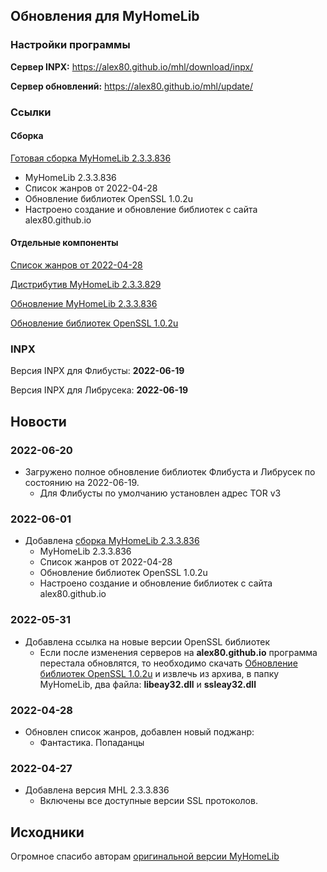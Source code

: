 ## Обновления для MyHomeLib 
### Настройки программы

**Сервер INPX:** https://alex80.github.io/mhl/download/inpx/

**Сервер обновлений:** https://alex80.github.io/mhl/update/

### Ссылки
#### Сборка
[Готовая сборка MyHomeLib 2.3.3.836](https://alex80.github.io/mhl/download/MyHomeLib-2.3.3.836.zip)
  * MyHomeLib 2.3.3.836
  * Список жанров от 2022-04-28
  * Обновление библиотек OpenSSL 1.0.2u
  * Настроено создание и обновление библиотек с сайта alex80.github.io

#### Отдельные компоненты
[Список жанров от 2022-04-28](https://alex80.github.io/mhl/download/genres_fb2.glst)

[Дистрибутив MyHomeLib 2.3.3.829](https://alex80.github.io/mhl/download/myhomelib.zip)

[Обновление MyHomeLib 2.3.3.836](https://alex80.github.io/mhl/download/update_2.3.3.836.zip)

[Обновление библиотек OpenSSL 1.0.2u](https://github.com/IndySockets/OpenSSL-Binaries/blob/master/openssl-1.0.2u-i386-win32.zip)

### INPX
Версия INPX для Флибусты: **2022-06-19**

Версия INPX для Либрусека: **2022-06-19**

## Новости
### 2022-06-20
* Загружено полное обновление библиотек Флибуста и Либрусек по состоянию на 2022-06-19.
  * Для Флибусты по умолчанию установлен адрес TOR v3

### 2022-06-01
* Добавлена [сборка MyHomeLib 2.3.3.836](https://alex80.github.io/mhl/download/MyHomeLib-2.3.3.836.zip)
  * MyHomeLib 2.3.3.836
  * Список жанров от 2022-04-28
  * Обновление библиотек OpenSSL 1.0.2u
  * Настроено создание и обновление библиотек с сайта alex80.github.io

### 2022-05-31
* Добавлена ссылка на новые версии OpenSSL библиотек
  * Если после изменения серверов на **alex80.github.io** программа перестала обновлятся, то необходимо скачать [Обновление библиотек OpenSSL 1.0.2u](https://github.com/IndySockets/OpenSSL-Binaries/blob/master/openssl-1.0.2u-i386-win32.zip) и извлечь из архива, в папку MyHomeLib, два файла: **libeay32.dll** и **ssleay32.dll**

### 2022-04-28
* Обновлен список жанров, добавлен новый поджанр:
  * Фантастика. Попаданцы

### 2022-04-27
* Добавлена версия MHL 2.3.3.836
  * Включены все доступные версии SSL протоколов.

## Исходники
Огромное спасибо авторам [оригинальной версии MyHomeLib](https://github.com/OleksiyPenkov/MyHomeLib)

